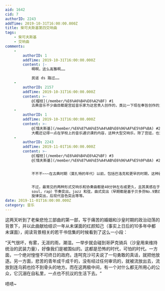 ```yaml
---
aid: 1642
cid: 7
authorID: 2243
addTime: 2019-10-31T16:00:00.000Z
title: 柴可夫斯基第四交响曲
tags:
    - 柴可夫斯基
    - 交响曲
comments:
    -
        authorID: 1
        addTime: 2019-10-31T16:00:00.000Z
        content: |-
            啊啊，这么高雅啊……

            民谣 ds 路过……
    -
        authorID: 2157
        addTime: 2019-10-31T16:00:00.000Z
        content: >-
            @[榴梿](/member/%E6%A6%B4%E6%A2%BF) #1
            古典音乐不少曲目都是宫廷音乐家为达官贵人创作的，类比一下现在奉旨创作的主旋律红歌，别人提《茶花女》，你就想想《白毛女》……是不是顿时就有优越感了。
    -
        authorID: 1
        addTime: 2019-10-31T16:00:00.000Z
        content: >-
            @[懦夫斯基](/member/%E6%87%A6%E5%A4%AB%E6%96%AF%E5%9F%BA) #2
            大概还记得一点在学校上的音乐通识课的内容，这种大型交响乐，除了宫廷，也没几个人玩得起。
    -
        authorID: 2243
        addTime: 2019-11-01T16:00:00.000Z
        content: >-
            @[榴梿](/member/%E6%A6%B4%E6%A2%BF) #3
            @[懦夫斯基](/member/%E6%87%A6%E5%A4%AB%E6%96%AF%E5%9F%BA) #2


            不不不~~~在古典时期（莫扎特的年代）以前，包括巴洛克和更早的时期，这种器乐演奏确实是宫廷和宗教机构专享，毕竟他们才有那个财力。但从莫扎特晚期和贝多芬开始（古典时期，并非古典音乐之古典，大概前后60年左右），到后来的浪漫主义（一两百年），古典音乐作曲家，演奏人员已经能够依靠大众支持其收入，是当时的“流行音乐”。到了现在，古典音乐包括大型交响和小型室内乐CD，（非著名乐团）的演奏是平价的，当然，对于音乐全貌还是鼓励现场，并不是因为气氛，单纯是电子手段还不足以完整展现器乐编织与音质。


            不过，最常见的两种形式交响乐和协奏曲都是40分钟左右或更久，且其美感在于曲式，即全篇的构思撑起的情感变换，除掉节奏，旋律，还要求长时间集中注意力的去“阅读”声音的组织方式，上下文对应等。且不像流行乐一个作品只有一种情绪，不同乐章有不同情绪，同一乐章不同主题与动机也表达不同的东西。而且，古典音乐一般节奏隐藏的深，且各要素平衡，不同于流行音乐偏向强调单一元素，比如黑人系列（R&B,
            soul，rap）节奏突出，jazz 和弦，曲式突出（早期都是基于贝多芬No.9第四乐章一摸一样的结构），pop
            旋律突出，后现代音色突出等等。
date: 2019-11-01T16:00:00.000Z
category: 音乐
---
```


这两天听到了老柴悲怆三部曲的第一部，写于痛苦的婚姻和沙皇时期的政治动荡的背景下，并以此曲献给结识一年从未谋面的红颜知己（事实上日后的10多年中都未谋面），阅读背景相关的若干书信集的时候看到了这么一小段：

“天气很坏，有雾，无涯的雨，潮湿。一举步就会碰到哥萨克骑兵（沙皇用来维持统治的武装力量），好像我们是被围似的。这都是恐怖的时代，可怕的时代。一方面，一个绝对惶惶不可终日的政府。连呵克沙可夫说了一句勇敢的真话，就把他放逐。另一方面，悲苦的青年成千成千的，没有经过任何审讯的，就被流放出去，流放到连乌鸦也捡不到骨头的地方。而在这两极中间，有一个对什么都无所用心的公众，它沉溺在自私里，一点也不抗议的生活下去。“

啧啧~

